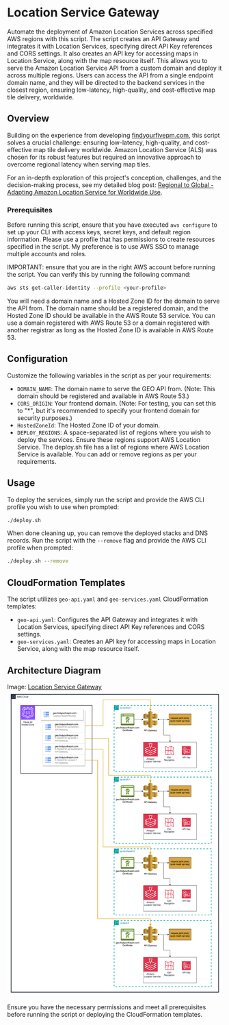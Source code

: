 # Location Service Gateway

Automate the deployment of Amazon Location Services across specified AWS regions with this script. The script creates an API Gateway and integrates it with Location Services, specifying direct API Key references and CORS settings. It also creates an API key for accessing maps in Location Service, along with the map resource itself. This allows you to serve the Amazon Location Service API from a custom domain and deploy it across multiple regions. Users can access the API from a single endpoint domain name, and they will be directed to the backend services in the closest region, ensuring low-latency, high-quality, and cost-effective map tile delivery, worldwide.

## Overview

Building on the experience from developing [findyourfivepm.com](https://findyourfivepm.com), this script solves a crucial challenge: ensuring low-latency, high-quality, and cost-effective map tile delivery worldwide. Amazon Location Service (ALS) was chosen for its robust features but required an innovative approach to overcome regional latency when serving map tiles. 

For an in-depth exploration of this project's conception, challenges, and the decision-making process, see my detailed blog post: [Regional to Global - Adapting Amazon Location Service for Worldwide Use](https://www.123cloud.st/p/regional-to-global-adapting-amazon).

### Prerequisites

Before running this script, ensure that you have executed `aws configure` to set up your CLI with access keys, secret keys, and default region information. Please use a profile that has permissions to create resources specified in the script. My preference is to use AWS SSO to manage multiple accounts and roles. 

IMPORTANT: ensure that you are in the right AWS account before running the script. You can verify this by running the following command:

```bash
aws sts get-caller-identity --profile <your-profile>
```

You will need a domain name and a Hosted Zone ID for the domain to serve the API from. The domain name should be a registered domain, and the Hosted Zone ID should be available in the AWS Route 53 service. You can use a domain registered with AWS Route 53 or a domain registered with another registrar as long as the Hosted Zone ID is available in AWS Route 53.

## Configuration

Customize the following variables in the script as per your requirements:

- `DOMAIN_NAME`: The domain name to serve the GEO API from. (Note: This domain should be registered and available in AWS Route 53.)
- `CORS_ORIGIN`: Your frontend domain. (Note: For testing, you can set this to "*", but it's recommended to specify your frontend domain for security purposes.)
- `HostedZoneId`: The Hosted Zone ID of your domain. 
- `DEPLOY_REGIONS`: A space-separated list of regions where you wish to deploy the services. Ensure these regions support AWS Location Service. The deploy.sh file has a list of regions where AWS Location Service is available. You can add or remove regions as per your requirements.

## Usage

To deploy the services, simply run the script and provide the AWS CLI profile you wish to use when prompted:

```bash
./deploy.sh
```

When done cleaning up, you can remove the deployed stacks and DNS records. Run the script with the `--remove` flag and provide the AWS CLI profile when prompted:
```bash
./deploy.sh --remove
```

## CloudFormation Templates

The script utilizes `geo-api.yaml` and `geo-services.yaml` CloudFormation templates:

- `geo-api.yaml`: Configures the API Gateway and integrates it with Location Services, specifying direct API Key references and CORS settings.
- `geo-services.yaml`: Creates an API key for accessing maps in Location Service, along with the map resource itself.

## Architecture Diagram

Image: [Location Service Gateway](diagram.png)
![alt text](https://github.com/jeeshofone/LocationServiceGateway/blob/main/diagram.png?raw=true)

Ensure you have the necessary permissions and meet all prerequisites before running the script or deploying the CloudFormation templates.
